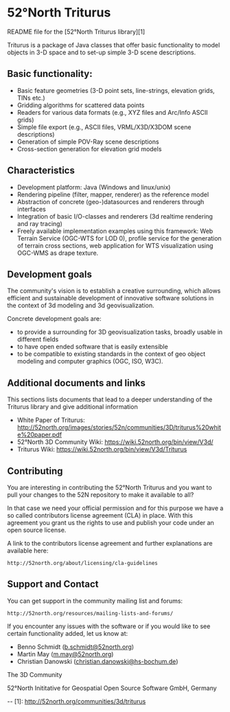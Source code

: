 # 52°North Triturus
README file for the [52°North Triturus library][1]

Triturus is a package of Java classes that offer basic functionality to model objects in 3-D space and to set-up simple 3-D scene descriptions. 

## Basic functionality:
* Basic feature geometries (3-D point sets, line-strings, elevation grids, TINs etc.)
* Gridding algorithms for scattered data points
* Readers for various data formats (e.g., XYZ files and Arc/Info ASCII grids)
* Simple file export (e.g., ASCII files, VRML/X3D/X3DOM scene descriptions)
* Generation of simple POV-Ray scene descriptions
* Cross-section generation for elevation grid models 

## Characteristics
* Development platform: Java (Windows and linux/unix)
* Rendering pipeline (filter, mapper, renderer) as the reference model
* Abstraction of concrete (geo-)datasources and renderers through interfaces
* Integration of basic I/O-classes and renderers (3d realtime rendering and ray tracing)
* Freely available implementation examples using this framework: Web Terrain Service (OGC-WTS for LOD 0), profile service for the generation of terrain cross sections, web application for WTS visualization using OGC-WMS as drape texture.

## Development goals
The community's vision is to establish a creative surrounding, which allows efficient and sustainable development of innovative software solutions in the context of 3d modeling and 3d geovisualization.

Concrete development goals are:
* to provide a surrounding for 3D geovisualization tasks, broadly usable in different fields
* to have open ended software that is easily extensible
* to be compatible to existing standards in the context of geo object modeling and computer graphics (OGC, ISO, W3C).

## Additional documents and links
This sections lists documents that lead to a deeper understanding of the Triturus library and give additional information

* White Paper of Triturus: http://52north.org/images/stories/52n/communities/3D/triturus%20white%20paper.pdf 
* 52°North 3D Community Wiki: https://wiki.52north.org/bin/view/V3d/ 
* Triturus Wiki: https://wiki.52north.org/bin/view/V3d/Triturus 

## Contributing

You are interesting in contributing the 52°North Triturus and you want to pull your changes to the 52N repository to make it available to all?

In that case we need your official permission and for this purpose we have a so called contributors license agreement (CLA) in place. With this agreement you grant us the rights to use and publish your code under an open source license.

A link to the contributors license agreement and further explanations are available here: 

    http://52north.org/about/licensing/cla-guidelines

## Support and Contact

You can get support in the community mailing list and forums:

    http://52north.org/resources/mailing-lists-and-forums/

If you encounter any issues with the software or if you would like to see
certain functionality added, let us know at:

 - Benno Schmidt (b.schmidt@52north.org)
 - Martin May (m.may@52north.org)
 - Christian Danowski (christian.danowski@hs-bochum.de)

The 3D Community

52°North Inititative for Geospatial Open Source Software GmbH, Germany

--
[1]: http://52north.org/communities/3d/triturus
